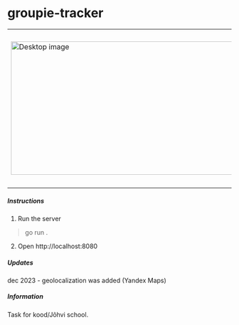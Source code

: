 # groupie-tracker
<table><tr>
<td> <img src="https://i.ibb.co/xzRjHyF/desktop.jpg" alt="Desktop image" width="500" height="300"/> </td>
<td> <img src="https://i.ibb.co/2vVrXS9/mobile.jpg" alt="Mobile image" width="200" height="350"/> </td>
</tr></table>

##### Instructions
1. Run the server
> go run .
2. Open http://localhost:8080

##### Updates
dec 2023 - geolocalization was added (Yandex Maps)


##### Information
Task for kood/Jõhvi school.